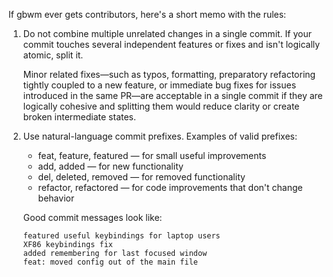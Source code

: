 If gbwm ever gets contributors, here's a short memo with the rules:

1. Do not combine multiple unrelated changes in a single commit.
   If your commit touches several independent features or fixes and isn't logically atomic, split it.
   
   Minor related fixes—such as typos, formatting, preparatory refactoring tightly coupled to a new feature, or immediate bug fixes for issues introduced in the same PR—are acceptable in a single commit if they are logically cohesive and splitting them would reduce clarity or create broken intermediate states.

2. Use natural-language commit prefixes.
   Examples of valid prefixes:
   - feat, feature, featured — for small useful improvements
   - add, added — for new functionality
   - del, deleted, removed — for removed functionality
   - refactor, refactored — for code improvements that don't change behavior

   Good commit messages look like:
   ```
   featured useful keybindings for laptop users
   XF86 keybindings fix
   added remembering for last focused window
   feat: moved config out of the main file
   ```
